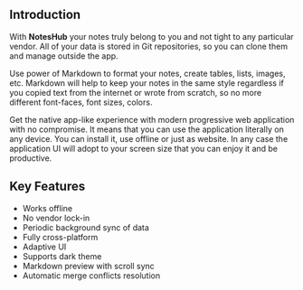 ## Introduction

  With **NotesHub** your notes truly belong to you and not tight to any particular vendor. All of your data is stored in Git repositories, so you can clone them and manage outside the app.

  Use power of Markdown to format your notes, create tables, lists, images, etc. Markdown will help to keep your notes in the same style regardless if you copied text from the internet or wrote from scratch, so no more different font-faces, font sizes, colors.

  Get the native app-like experience with modern progressive web application with no compromise. It means that you can use the application literally on any device. You can install it, use offline or just as website. In any case the application UI will adopt to your screen size that you can enjoy it and be productive.

  ## Key Features

  *   Works offline
  *   No vendor lock-in
  *   Periodic background sync of data
  *   Fully cross-platform
  *   Adaptive UI
  *   Supports dark theme
  *   Markdown preview with scroll sync
  *   Automatic merge conflicts resolution